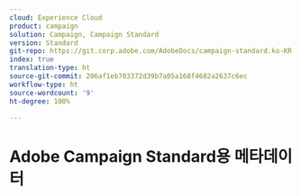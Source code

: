 ```yaml
---
cloud: Experience Cloud
product: campaign
solution: Campaign, Campaign Standard
version: Standard
git-repo: https://git.corp.adobe.com/AdobeDocs/campaign-standard.ko-KR
index: true
translation-type: ht
source-git-commit: 206af1eb703372d39b7a05a168f4682a2637c6ec
workflow-type: ht
source-wordcount: '9'
ht-degree: 100%

---
```



# Adobe Campaign Standard용 메타데이터
